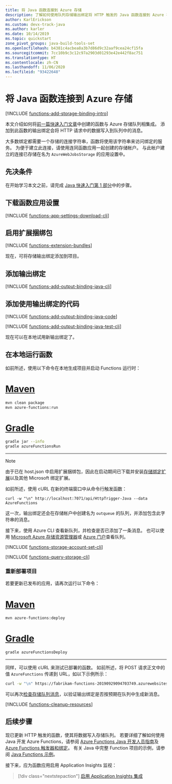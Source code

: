 ```yaml
---
title: 将 Java 函数连接到 Azure 存储
description: 了解如何使用队列存储输出绑定将 HTTP 触发的 Java 函数连接到 Azure 存储。
author: KarlErickson
ms.custom: devx-track-java
ms.author: karler
ms.date: 10/14/2019
ms.topic: quickstart
zone_pivot_groups: java-build-tools-set
ms.openlocfilehash: b4381c4acbea8a3b7d86d9c32aaf9cea24cf15fa
ms.sourcegitcommit: 7cc10b9c3c12c97a2903d01293e42e442f8ac751
ms.translationtype: HT
ms.contentlocale: zh-CN
ms.lasthandoff: 11/06/2020
ms.locfileid: "93422648"
---
```

# <a name="connect-your-java-function-to-azure-storage"></a>将 Java 函数连接到 Azure 存储

[!INCLUDE [functions-add-storage-binding-intro](../../includes/functions-add-storage-binding-intro.md)]

本文介绍如何将[前一篇快速入门文章](./create-first-function-cli-java.md?tabs=bash,browser)中创建的函数与 Azure 存储队列相集成。 添加到此函数的输出绑定会将 HTTP 请求中的数据写入到队列中的消息。

大多数绑定都需要一个存储的连接字符串，函数将使用该字符串来访问绑定的服务。 为便于建立此连接，请使用连同函数应用一起创建的存储帐户。 与此帐户建立的连接已存储在名为 `AzureWebJobsStorage` 的应用设置中。  

## <a name="prerequisites"></a>先决条件

在开始学习本文之前，请完成 [Java 快速入门第 1 部分](./create-first-function-cli-java.md?tabs=bash,browser)中的步骤。

## <a name="download-the-function-app-settings"></a>下载函数应用设置

[!INCLUDE [functions-app-settings-download-cli](../../includes/functions-app-settings-download-local-cli.md)]

## <a name="enable-extension-bundles"></a>启用扩展捆绑包

[!INCLUDE [functions-extension-bundles](../../includes/functions-extension-bundles.md)]

现在，可将存储输出绑定添加到项目。

## <a name="add-an-output-binding"></a>添加输出绑定

[!INCLUDE [functions-add-output-binding-java-cli](../../includes/functions-add-output-binding-java-cli.md)]

## <a name="add-code-that-uses-the-output-binding"></a>添加使用输出绑定的代码

[!INCLUDE [functions-add-output-binding-java-code](../../includes/functions-add-output-binding-java-code.md)]

[!INCLUDE [functions-add-output-binding-java-test-cli](../../includes/functions-add-output-binding-java-test-cli.md)]

现在可以在本地试用新输出绑定了。

## <a name="run-the-function-locally"></a>在本地运行函数

如前所述，使用以下命令在本地生成项目并启动 Functions 运行时：

# <a name="maven"></a>[Maven](#tab/maven)
```bash
mvn clean package 
mvn azure-functions:run
```
# <a name="gradle"></a>[Gradle](#tab/gradle) 
```bash
gradle jar --info
gradle azureFunctionsRun
```
---

> [!NOTE]  
> 由于已在 host.json 中启用扩展捆绑包，因此在启动期间已下载并安装[存储绑定扩展](functions-bindings-storage-blob.md#add-to-your-functions-app)以及其他 Microsoft 绑定扩展。

如前所述，使用 cURL 在新的终端窗口中从命令行触发函数：

```CMD
curl -w "\n" http://localhost:7071/api/HttpTrigger-Java --data AzureFunctions
```

这一次，输出绑定还会在存储帐户中创建名为 `outqueue` 的队列，并添加包含此字符串的消息。

接下来，使用 Azure CLI 查看新队列，并检查是否已添加了一条消息。 也可以使用 [Microsoft Azure 存储资源管理器][Azure Storage Explorer]或 [Azure 门户](https://portal.azure.com)查看队列。

[!INCLUDE [functions-storage-account-set-cli](../../includes/functions-storage-account-set-cli.md)]

[!INCLUDE [functions-query-storage-cli](../../includes/functions-query-storage-cli.md)]

### <a name="redeploy-the-project"></a>重新部署项目 

若要更新已发布的应用，请再次运行以下命令：  

# <a name="maven"></a>[Maven](#tab/maven)  
```bash
mvn azure-functions:deploy
```
# <a name="gradle"></a>[Gradle](#tab/gradle)  
```bash
gradle azureFunctionsDeploy
```
---

同样，可以使用 cURL 来测试已部署的函数。 如前所述，将 POST 请求正文中的值 `AzureFunctions` 传递到 URL，如以下示例所示：

```bash
curl -w "\n" https://fabrikam-functions-20190929094703749.azurewebsites.net/api/HttpTrigger-Java?code=zYRohsTwBlZ68YF.... --data AzureFunctions
```

可以再次[检查存储队列消息](#query-the-storage-queue)，以验证输出绑定是否按预期在队列中生成新消息。

[!INCLUDE [functions-cleanup-resources](../../includes/functions-cleanup-resources.md)]

## <a name="next-steps"></a>后续步骤

现已更新 HTTP 触发的函数，使其将数据写入存储队列。 若要详细了解如何使用 Java 开发 Azure Functions，请参阅 [Azure Functions Java 开发人员指南](functions-reference-java.md)及 [Azure Functions 触发器和绑定](functions-triggers-bindings.md)。 有关 Java 中完整 Function 项目的示例，请参阅 [Java Functions 示例](/samples/browse/?products=azure-functions&languages=Java)。 

接下来，应为函数应用启用 Application Insights 监视：

> [!div class="nextstepaction"]
> [启用 Application Insights 集成](configure-monitoring.md#add-to-an-existing-function-app)


[Azure Storage Explorer]: https://storageexplorer.com/
